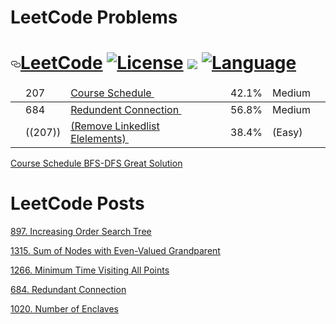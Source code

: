 # LeetCode Problems


<h1><a id="user-content-leetcode---" class="anchor" aria-hidden="true" href="#leetcode---"><svg class="octicon octicon-link" viewBox="0 0 16 16" version="1.1" width="16" height="16" aria-hidden="true"><path fill-rule="evenodd" d="M4 9h1v1H4c-1.5 0-3-1.69-3-3.5S2.55 3 4 3h4c1.45 0 3 1.69 3 3.5 0 1.41-.91 2.72-2 3.25V8.59c.58-.45 1-1.27 1-2.09C10 5.22 8.98 4 8 4H4c-.98 0-2 1.22-2 2.5S3 9 4 9zm9-3h-1v1h1c1 0 2 1.22 2 2.5S13.98 12 13 12H9c-.98 0-2-1.22-2-2.5 0-.83.42-1.64 1-2.09V6.25c-1.09.53-2 1.84-2 3.25C6 11.31 7.55 13 9 13h4c1.45 0 3-1.69 3-3.5S14.5 6 13 6z"></path></svg></a><a href="https://leetcode.com/problemset/algorithms/" rel="nofollow">LeetCode</a> <a href="/fishercoder1534/Leetcode/blob/master/LICENSE.md">
  <img src="https://camo.githubusercontent.com/f0ff573ba262818cbb1e0c8d3210475691a99c01/68747470733a2f2f696d672e736869656c64732e696f2f62616467652f6c6963656e73652d4170616368655f322e302d626c75652e737667" alt="License" data-canonical-src="https://img.shields.io/badge/license-Apache_2.0-blue.svg" style="max-width:100%;"></a> <a href="https://travis-ci.org/fishercoder1534/Leetcode" rel="nofollow"><img src="https://travis-ci.org/fishercoder1534/Leetcode.svg?branch=master" style="max-width:100%;"></a> <a target="_blank" rel="noopener noreferrer" href="https://camo.githubusercontent.com/5c9d601d8a0372b2811af6307ec3c2c67451f046/68747470733a2f2f696d672e736869656c64732e696f2f62616467652f6c616e67756167652d4a6176612532302532462532304d7953514c253230253246253230426173682d626c75652e737667"><img src="https://camo.githubusercontent.com/5c9d601d8a0372b2811af6307ec3c2c67451f046/68747470733a2f2f696d672e736869656c64732e696f2f62616467652f6c616e67756167652d4a6176612532302532462532304d7953514c253230253246253230426173682d626c75652e737667" alt="Language" data-canonical-src="https://img.shields.io/badge/language-Java" style="max-width:100%;"></a></h1>
  
  
  

<table class="table table-striped">
  <thead> 
  
<tr><td value="ac" label="[object Object]"><span class="text-success fa fa-check"></span></td><td label="[object Object]">207</td><td value="Course Schedule" label="[object Object]"><div>
  
  <a href="https://leetcode.com/problems/course-schedule/" data-slug="course-schedule">
    Course Schedule </a> &nbsp;&nbsp;&nbsp;&nbsp;
    
  </div></td><td label="[object Object]"><a href="/articles/course-schedule"><i class="fa fa-file-text"></i></a></td><td value="42.131501399171746" label="[object Object]">42.1%</td><td value="[object Object]" label="[object Object]"><span class="label label-warning round">Medium</span></td><td value="0" label="[object Object]"><div class="frequency-locked"><span><span class="" data-toggle="tooltip" data-placement="top" data-original-title="Frequency of problems that appear in real interviews" aria-hidden="true" style="cursor: pointer;"><i class="fa fa-lock"></i></span></span></div></td></tr> 
   </thead>
  
  


  
<tr><td value="ac" label="[object Object]"><span class="text-success fa fa-check"></span></td><td label="[object Object]">684</td><td value="Redundent Connection" label="[object Object]"><div>
  
  <a href="https://leetcode.com/problems/redundant-connection/" data-slug="course-schedule">
   Redundent Connection </a> &nbsp;&nbsp;&nbsp;&nbsp;
    
  </div></td><td label="[object Object]"><a href="/articles/course-schedule"><i class="fa fa-file-text"></i></a></td><td value="42.131501399171746" label="[object Object]">56.8%</td><td value="[object Object]" label="[object Object]"><span class="label label-warning round">Medium</span></td><td value="0" label="[object Object]"><div class="frequency-locked"><span><span class="" data-toggle="tooltip" data-placement="top" data-original-title="Frequency of problems that appear in real interviews" aria-hidden="true" style="cursor: pointer;"><i class="fa fa-lock"></i></span></span></div></td></tr> 
   </thead>
   
   
   
   
<tr><td value="ac" label="[object Object]"><span class="text-success fa fa-check"></span></td><td label="[object Object]">   ((207))   </td><td value="Redundent Connection" label="[object Object]"><div>
  
  <a href="https://leetcode.com/problems/remove-linked-list-elements/" data-slug="Remove Linkedlist Elelements">
      (Remove Linkedlist Elelements)    </a> &nbsp;&nbsp;&nbsp;&nbsp;
    
  </div></td><td label="[object Object]"><a href="/articles/course-schedule"><i class="fa fa-file-text"></i></a></td><td value="42.131501399171746" label="[object Object]">   38.4%  </td><td value="[object Object]" label="[object Object]"><span class="label label-warning round">   (Easy) </span></td><td value="0" label="[object Object]"><div class="frequency-locked"><span><span class="" data-toggle="tooltip" data-placement="top" data-original-title="Frequency of problems that appear in real interviews" aria-hidden="true" style="cursor: pointer;"><i class="fa fa-lock"></i></span></span></div></td></tr> 
   </thead>
 

  
  
  </table>
  
  

  [Course Schedule BFS-DFS Great Solution](https://leetcode.com/problems/course-schedule/discuss/58524/Java-DFS-and-BFS-solution)
  
  <H1>LeetCode Posts</H1>
  
  [897. Increasing Order Search Tree](https://leetcode.com/problems/increasing-order-search-tree/discuss/643117/java-inorder-traversal-100-0ms)
  
  [1315. Sum of Nodes with Even-Valued Grandparent](https://leetcode.com/problems/sum-of-nodes-with-even-valued-grandparent/discuss/679699/java-dfs-easy-to-understand-9866-1-ms)
  
  [1266. Minimum Time Visiting All Points](https://leetcode.com/problems/minimum-time-visiting-all-points/discuss/684053/java-simple-solution-100-0ms)
  
  [684. Redundant Connection](https://leetcode.com/problems/redundant-connection/discuss/695572/java-union-find-small-method-pieces-to-help-understand)
  
  [1020. Number of Enclaves](https://leetcode.com/problems/number-of-enclaves/discuss/696039/java-dfs-simple-with-explanation-97)
